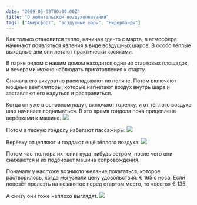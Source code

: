 ```yaml
---
date: "2009-05-03T00:00:00Z"
title: "О любительском воздухоплавании"
tags: ["Амерсфорт", "воздушные шары", "Нидерланды"]
---
```


Как только становится тепло, начиная где-то с марта, в атмосфере начинают появляться явления в виде воздушных шаров. В особо тёплые выходные дни они летают практически косяками.

В парке рядом с нашим домом находится одна из стартовых площадок, и вечерами можно наблюдать приготовления к старту.

Сначала его аккуратно раскладывают по поляне. Потом включают мощные вентиляторы, которые нагнетают воздух внутрь шара и заставляют его надуться и расправиться.

<!--more-->

Когда он уже в основном надут, включают горелку, и от тёплого воздуха шар начинает подниматься. В это время гондола пока прицеплена верёвками к машине.
![](img:4.bp.blogspot.com/-o6tCUzk77zo/T4w3vHLBeuI/AAAAAAAAO6E/pWuSWA-Dr8I/s1600/imgp2186.picasaweb.jpg:a)

Потом в тесную гондолу набегают пассажиры:
![](img:4.bp.blogspot.com/-o5jEzpVWEYw/T4w3taJ1_4I/AAAAAAAAO58/Rd7ft7ULNsc/s1600/imgp2188.picasaweb.jpg:a)

Верёвку отцепляют и поддают ещё тёплого воздуха:
![](img:4.bp.blogspot.com/-A9Q-_HlB9jI/T4w3wlZf-9I/AAAAAAAAO6M/tRcv_77n3gg/s1600/imgp2190.picasaweb.jpg:a)

Потом час-полтора их гонит куда-нибудь ветром, после чего они снижаются и их подбирает машина сопровождения.

Поначалу у нас тоже возникло желание покататься, которое растворилось, когда мы узнали цену удовольствия: € 165 с носа. Если повезёт пролезть на незанятое перед стартом место, то «всего» € 135.

А снизу они тоже неплохо выглядят.
![](img:4.bp.blogspot.com/-gVq3_6Gh05Y/T4w3r0p4VRI/AAAAAAAAO50/gQzd8eg2v7s/s1600/imgp2192.picasaweb.jpg:a)
